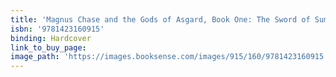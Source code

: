 ```yaml
---
title: 'Magnus Chase and the Gods of Asgard, Book One: The Sword of Summer'
isbn: '9781423160915'
binding: Hardcover
link_to_buy_page:
image_path: 'https://images.booksense.com/images/915/160/9781423160915.jpg'
---
```


